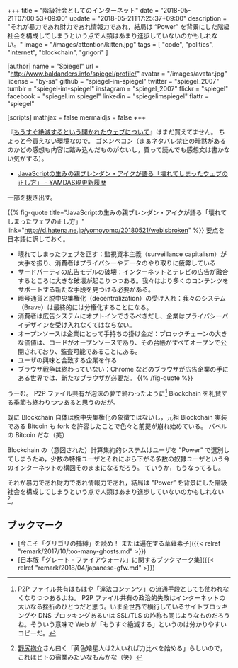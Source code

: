 +++
title = "階級社会としてのインターネット"
date = "2018-05-21T07:00:53+09:00"
update = "2018-05-21T17:25:37+09:00"
description = "それが暴力であれ財力であれ情報力であれ，結局は “Power” を背景にした階級社会を構成してしまうという点で人類はあまり進歩していないのかもしれない。"
image = "/images/attention/kitten.jpg"
tags        = [ "code", "politics", "internet", "blockchain", "grigori" ]

[author]
  name      = "Spiegel"
  url       = "http://www.baldanders.info/spiegel/profile/"
  avatar    = "/images/avatar.jpg"
  license   = "by-sa"
  github    = "spiegel-im-spiegel"
  twitter   = "spiegel_2007"
  tumblr    = "spiegel-im-spiegel"
  instagram = "spiegel_2007"
  flickr    = "spiegel"
  facebook  = "spiegel.im.spiegel"
  linkedin  = "spiegelimspiegel"
  flattr    = "spiegel"

[scripts]
  mathjax = false
  mermaidjs = false
+++

『[もうすぐ絶滅するという開かれたウェブについて](https://www.yamdas.org/infoshare2/index.html "『もうすぐ絶滅するという開かれたウェブについて 続・情報共有の未来』サポートページ")』はまだ買えてません。
ちょっと今買えない環境なので。
ゴメンペコン（まぁネタバレ禁止の暗黙があるのかどの感想も内容に踏み込んだものがないし，買って読んでも感想文は書かない気がする）。

- [JavaScriptの生みの親ブレンダン・アイクが語る「壊れてしまったウェブの正し方」 - YAMDAS現更新履歴](http://d.hatena.ne.jp/yomoyomo/20180521/webisbroken)

一部を抜き出す。

{{% fig-quote title="JavaScriptの生みの親ブレンダン・アイクが語る「壊れてしまったウェブの正し方」" link="http://d.hatena.ne.jp/yomoyomo/20180521/webisbroken" %}}
要点を日本語に訳しておく。

- 壊れてしまったウェブを正す：監視資本主義（surveillance capitalism）が大手を振り、消費者はプライバシーやデータのやり取りに疲弊している
- サードパーティの広告モデルの破壊：インターネットとテレビの広告が融合するところに大きな破壊が起こりつつある。我々はより多くのコンテンツをサポートする新たな手段を見つける必要がある。
- 暗号通貨と脱中央集権化（decentralization）の受け入れ：我々のシステム（Brave）は最終的には分権化することになる。
- 消費者は広告システムにオプトインできるべきだし、企業はプライバシーバイデザインを受け入れなくてはならない。
- オープンソースは企業にとって手持ちの掛け金だ：ブロックチェーンの大きな価値は、コードがオープンソースであり、その台帳がすべてオープンで公開されており、監査可能であることにある。
- ユーザの興味と合致する企業を作る
- ブラウザ戦争は終わっていない：Chrome などのブラウザが広告企業の手にある世界では、新たなブラウザが必要だ。
{{% /fig-quote %}}

うーむ。
P2P ファイル共有が泡沫の夢で終わったように[^p2p] Blockchain を礼賛する季節も終わりつつあると思うのだが。

[^p2p]: P2P ファイル共有はもはや「違法コンテンツ」の流通手段としても使われなくなりつつあるよね。 P2P ファイル共有の政治的失敗はインターネットの大いなる挫折のひとつだと思う。いま全世界で横行しているサイトブロッキングや DNS ブロッキングあるいは SSL/TLS の詐称も同じようなものだろうね。そういう意味で Web が「もうすぐ絶滅する」というのは分かりやすいコピーだ。

既に Blockchain 自体は脱中央集権化の象徴ではないし，元祖 Blockchain 実装である Bitcoin も fork を許容したことで色々と前提が崩れ始めている。
バベルの Bitcoin だな（笑）

Blockchain の（意図された）計算集約的システムはユーザを "Power” で選別してしまうため，少数の特権ユーザとそれにぶら下がる多数の奴隷ユーザという今のインターネットの構図そのままになるだろう。
ていうか，もうなってるし。

それが暴力であれ財力であれ情報力であれ，結局は "Power” を背景にした階級社会を構成してしまうという点で人類はあまり進歩していないのかもしれない[^pw1]。

[^pw1]: [野尻抱介](http://njb.virtualave.net/web/ "野尻抱介リファレンス・マニュアル")さん曰く「黄色矮星人は2人いれば力比べを始める」らしいので，これはヒトの宿業みたいなもんかな（笑）

## ブックマーク

- [今こそ「グリゴリの捕縛」を読め！ または遍在する草薙素子]({{< relref "remark/2017/10/too-many-ghosts.md" >}})
- [日本版「グレート・ファイアウォール」に関するブックマーク集]({{< relref "remark/2018/04/japanese-gfw.md" >}})
